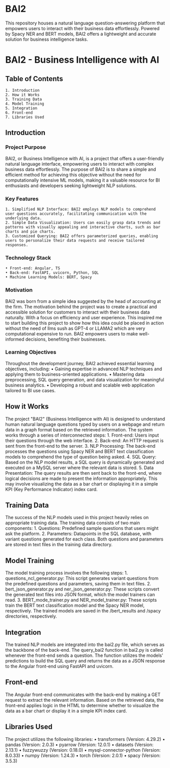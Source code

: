 # BAI2
This repository houses a natural language question-answering platform that empowers users to interact with their business data effortlessly. Powered by Spacy NER and BERT models, BAI2 offers a lightweight and accurate solution for business intelligence tasks.


# BAI2 - Business Intelligence with AI

## Table of Contents
    1. Introduction
    2. How it Works
    3. Training Data
    4. Model Training
    5. Integration
    6. Front-end
    7. Libraries Used

## Introduction

### Project Purpose
BAI2, or Business Intelligence with AI, is a project that offers a user-friendly natural language interface, empowering users to interact with complex business data effortlessly. The purpose of BAI2 is to share a simple and efficient method for achieving this objective without the need for computationally intensive ML models, making it a valuable resource for BI enthusiasts and developers seeking lightweight NLP solutions.
### Key Features
    1. Simplified NLP Interface: BAI2 employs NLP models to comprehend user questions accurately, facilitating communication with the underlying data.
    2. Simple Data Visualization: Users can easily grasp data trends and patterns with visually appealing and interactive charts, such as bar charts and pie charts.
    3. Customized Querying: BAI2 offers parameterized queries, enabling users to personalize their data requests and receive tailored responses.
### Technology Stack
    • Front-end: Angular, TS
    • Back-end: FastAPI, uvicorn, Python, SQL
    • Machine Learning Models: BERT, Spacy
### Motivation
BAI2 was born from a simple idea suggested by the head of accounting at the firm. The motivation behind the project was to create a practical and accessible solution for customers to interact with their business data naturally. With a focus on efficiency and user experience. This inspired me to start building this project to show how this idea could be placed in action without the need of llms sush as GPT-4 or LLAMA2 which are very computational expensive to run. BAI2 empowers users to make well-informed decisions, benefiting their businesses.
### Learning Objectives
Throughout the development journey, BAI2 achieved essential learning objectives, including:
    • Gaining expertise in advanced NLP techniques and applying them to business-oriented applications.
    • Mastering data preprocessing, SQL query generation, and data visualization for meaningful business analytics.
    • Developing a robust and scalable web application tailored to BI use cases.

## How it Works
The project "BAI2" (Business Intelligence with AI) is designed to understand human natural language questions typed by users on a webpage and return data in a graph format based on the retrieved information. The system works through a series of interconnected steps:
    1. Front-end: Users input their questions through the web interface.
    2. Back-end: An HTTP request is sent from the front-end to the server.
    3. NLP Processing: The back-end processes the questions using Spacy NER and BERT text classification models to comprehend the type of question being asked.
    4. SQL Query: Based on the NLP model results, a SQL query is dynamically generated and executed on a MySQL server where the relevant data is stored.
    5. Data Presentation: The query results are then sent back to the front-end, where logical decisions are made to present the information appropriately. This may involve visualizing the data as a bar chart or displaying it in a simple KPI (Key Performance Indicator) index card.
    
## Training Data
The success of the NLP models used in this project heavily relies on appropriate training data. The training data consists of two main components:
    1. Questions: Predefined sample questions that users might ask the platform.
    2. Parameters: Datapoints in the SQL database, with variant questions generated for each class.
Both questions and parameters are stored in text files in the training data directory.

## Model Training
The model training process involves the following steps:
    1. questions_ncl_generator.py: This script generates variant questions from the predefined questions and parameters, saving them in text files.
    2. bert_json_generator.py and ner_json_generator.py: These scripts convert the generated text files into JSON format, which the model trainers can read.
    3. BERT_mode_trainer.py and NER_model_trainer.py: These scripts train the BERT text classification model and the Spacy NER model, respectively. The trained models are saved in the /bert_results and /spacy directories, respectively.
    
## Integration
The trained NLP models are integrated into the bai2.py file, which serves as the backbone of the back-end. The query_bai2 function in bai2.py is called whenever the front-end sends a question. The function utilizes the models' predictions to build the SQL query and returns the data as a JSON response to the Angular front-end using FastAPI and uvicorn.

## Front-end
The Angular front-end communicates with the back-end by making a GET request to extract the relevant information. Based on the retrieved data, the front-end applies logic in the HTML to determine whether to visualize the data as a bar chart or display it in a simple KPI index card.

## Libraries Used
The project utilizes the following libraries:
    • transformers (Version: 4.29.2)
    • pandas (Version: 2.0.3)
    • pyarrow (Version: 12.0.1)
    • datasets (Version: 2.13.1)
    • fuzzywuzzy (Version: 0.18.0)
    • mysql-connector-python (Version: 8.0.33)
    • numpy (Version: 1.24.3)
    • torch (Version: 2.0.1)
    • spacy (Version: 3.5.3)

